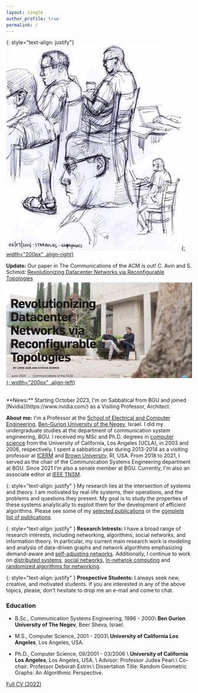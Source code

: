 ```yaml
---
layout: single
author_profile: true
permalink: /
---
```


{: style="text-align: justify"}
[![Anonymous](/assets/images/starbucks_front_low.jpeg){: width="200px" .align-right}](/TheAnonymousPainter)

**Update:** Our paper in The Communications of the ACM is out! C. Avin and S. Schmid:
[Revolutionizing Datacenter Networks via Reconfigurable Topologies](https://bit.ly/43cEL3L) 
<br/>
[![Video](/assets/images/cacm.jpg){: width="200px" .align-left}](https://vimeo.com/1084779377 "Click to Watch!")


<br/>
**News:** Starting October 2023, I'm on Sabbatical from BGU and joined [Nvidia](https://www.nvidia.com/) as a Visiting Professor, Architect.

**About me:** I'm a Professor at the [School of Electrical and Computer Engineering](https://in.bgu.ac.il/engn/ece/Pages/default.aspx), [Ben-Gurion University of the Negev](https://www.bgu.ac.il), Israel. I did my undergraduate studies at the department of communication system engineering, BGU.  I received my MSc and Ph.D. degrees in [computer science](https://www.cs.ucla.edu/) from the University of California, Los Angeles (UCLA), in 2003 and 2006, respectively. I spent a sabbatical year during 2013-2014 as a visiting professor at [ICERM](http://icerm.brown.edu/sp-s14) and [Brown University](https://cs.brown.edu/), RI, USA. From 2018 to 2021, I served as the chair of the Communication Systems Engineering department at BGU. Since 2021 I'm also a senate member at BGU. Currently, I'm also an associate editor at [IEEE TNSM](https://www.comsoc.org/publications/journals/ieee-tnsm).

{: style="text-align: justify" }
My research lies at the intersection of systems and theory. I am motivated by real-life systems, their operations, and the problems and questions they present. My goal is to study the properties of these systems analytically to exploit them for the development of efficient algorithms. Please see some of my [selected publications](/publications#selected-publications) or the [complete list of publications](/publications#full-publication-list).


{: style="text-align: justify" }
**Research Intrests:** I have a broad range of research interests, including networking, algorithms, social networks, and information theory. In particular, my current main research work is modeling and analysis of data-driven graphs and network algorithms emphasizing demand-aware and [self-adjusting networks](/publications#self-adjusting-netwroks). Additionally, I continue to work on [distributed systems](/publications#distributed-computing), [social networks](/publications#social-networks), [In-netwrok computing](/publications#in-netwrok-computing) and [randomized algorithms for networking](/publications#random-walks).

{: style="text-align: justify" }
**Prospective Students:**  I always seek new, creative, and motivated students. If you are interested in any of the above topics, please, don't hesitate to drop me an e-mail and come to chat.

### Education

* B.Sc., Communication Systems Engineering, 1996 - 2000\\
**Ben Gurion University of The Negev**, Beer Sheva, Israel.

* M.S., Computer Science, 2001 - 2003\\
**University of California Los Angeles**, Los Angeles, USA.

* Ph.D., Computer Science, 09/2001 - 03/2006 \\
**University of California Los Angeles**, Los Angeles, USA. \\
Advisor: Professor Judea Pearl.\\
Co-chair: Professor Deborah Estrin.\\
Dissertation Title: Random Geometric Graphs: An Algorithmic Perspective.


[Full CV (2022)](/assets/docs/Avin_CV_BGU.pdf)

